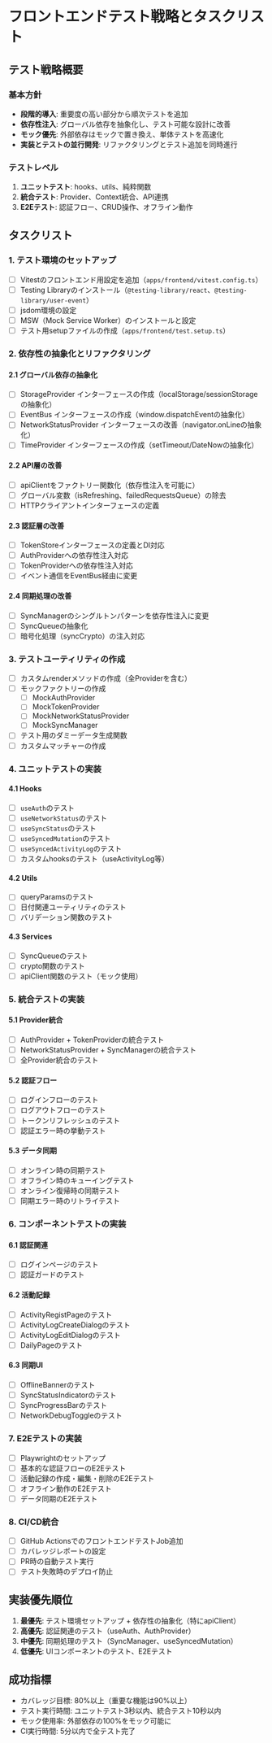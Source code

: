 # フロントエンドテスト戦略とタスクリスト

## テスト戦略概要

### 基本方針
- **段階的導入**: 重要度の高い部分から順次テストを追加
- **依存性注入**: グローバル依存を抽象化し、テスト可能な設計に改善
- **モック優先**: 外部依存はモックで置き換え、単体テストを高速化
- **実装とテストの並行開発**: リファクタリングとテスト追加を同時進行

### テストレベル
1. **ユニットテスト**: hooks、utils、純粋関数
2. **統合テスト**: Provider、Context統合、API連携
3. **E2Eテスト**: 認証フロー、CRUD操作、オフライン動作

## タスクリスト

### 1. テスト環境のセットアップ

- [ ] Vitestのフロントエンド用設定を追加（`apps/frontend/vitest.config.ts`）
- [ ] Testing Libraryのインストール（`@testing-library/react`、`@testing-library/user-event`）
- [ ] jsdom環境の設定
- [ ] MSW（Mock Service Worker）のインストールと設定
- [ ] テスト用setupファイルの作成（`apps/frontend/test.setup.ts`）

### 2. 依存性の抽象化とリファクタリング

#### 2.1 グローバル依存の抽象化
- [ ] StorageProvider インターフェースの作成（localStorage/sessionStorageの抽象化）
- [ ] EventBus インターフェースの作成（window.dispatchEventの抽象化）
- [ ] NetworkStatusProvider インターフェースの改善（navigator.onLineの抽象化）
- [ ] TimeProvider インターフェースの作成（setTimeout/DateNowの抽象化）

#### 2.2 API層の改善
- [ ] apiClientをファクトリー関数化（依存性注入を可能に）
- [ ] グローバル変数（isRefreshing、failedRequestsQueue）の除去
- [ ] HTTPクライアントインターフェースの定義

#### 2.3 認証層の改善
- [ ] TokenStoreインターフェースの定義とDI対応
- [ ] AuthProviderへの依存性注入対応
- [ ] TokenProviderへの依存性注入対応
- [ ] イベント通信をEventBus経由に変更

#### 2.4 同期処理の改善
- [ ] SyncManagerのシングルトンパターンを依存性注入に変更
- [ ] SyncQueueの抽象化
- [ ] 暗号化処理（syncCrypto）の注入対応

### 3. テストユーティリティの作成

- [ ] カスタムrenderメソッドの作成（全Providerを含む）
- [ ] モックファクトリーの作成
  - [ ] MockAuthProvider
  - [ ] MockTokenProvider
  - [ ] MockNetworkStatusProvider
  - [ ] MockSyncManager
- [ ] テスト用のダミーデータ生成関数
- [ ] カスタムマッチャーの作成

### 4. ユニットテストの実装

#### 4.1 Hooks
- [ ] `useAuth`のテスト
- [ ] `useNetworkStatus`のテスト
- [ ] `useSyncStatus`のテスト
- [ ] `useSyncedMutation`のテスト
- [ ] `useSyncedActivityLog`のテスト
- [ ] カスタムhooksのテスト（useActivityLog等）

#### 4.2 Utils
- [ ] queryParamsのテスト
- [ ] 日付関連ユーティリティのテスト
- [ ] バリデーション関数のテスト

#### 4.3 Services
- [ ] SyncQueueのテスト
- [ ] crypto関数のテスト
- [ ] apiClient関数のテスト（モック使用）

### 5. 統合テストの実装

#### 5.1 Provider統合
- [ ] AuthProvider + TokenProviderの統合テスト
- [ ] NetworkStatusProvider + SyncManagerの統合テスト
- [ ] 全Provider統合のテスト

#### 5.2 認証フロー
- [ ] ログインフローのテスト
- [ ] ログアウトフローのテスト
- [ ] トークンリフレッシュのテスト
- [ ] 認証エラー時の挙動テスト

#### 5.3 データ同期
- [ ] オンライン時の同期テスト
- [ ] オフライン時のキューイングテスト
- [ ] オンライン復帰時の同期テスト
- [ ] 同期エラー時のリトライテスト

### 6. コンポーネントテストの実装

#### 6.1 認証関連
- [ ] ログインページのテスト
- [ ] 認証ガードのテスト

#### 6.2 活動記録
- [ ] ActivityRegistPageのテスト
- [ ] ActivityLogCreateDialogのテスト
- [ ] ActivityLogEditDialogのテスト
- [ ] DailyPageのテスト

#### 6.3 同期UI
- [ ] OfflineBannerのテスト
- [ ] SyncStatusIndicatorのテスト
- [ ] SyncProgressBarのテスト
- [ ] NetworkDebugToggleのテスト

### 7. E2Eテストの実装

- [ ] Playwrightのセットアップ
- [ ] 基本的な認証フローのE2Eテスト
- [ ] 活動記録の作成・編集・削除のE2Eテスト
- [ ] オフライン動作のE2Eテスト
- [ ] データ同期のE2Eテスト

### 8. CI/CD統合

- [ ] GitHub ActionsでのフロントエンドテストJob追加
- [ ] カバレッジレポートの設定
- [ ] PR時の自動テスト実行
- [ ] テスト失敗時のデプロイ防止

## 実装優先順位

1. **最優先**: テスト環境セットアップ + 依存性の抽象化（特にapiClient）
2. **高優先**: 認証関連のテスト（useAuth、AuthProvider）
3. **中優先**: 同期処理のテスト（SyncManager、useSyncedMutation）
4. **低優先**: UIコンポーネントのテスト、E2Eテスト

## 成功指標

- カバレッジ目標: 80%以上（重要な機能は90%以上）
- テスト実行時間: ユニットテスト3秒以内、統合テスト10秒以内
- モック使用率: 外部依存の100%をモック可能に
- CI実行時間: 5分以内で全テスト完了